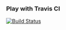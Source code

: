 ### Play with Travis CI

[![Build Status](https://travis-ci.org/sexyhamster/play-with-travis.svg?branch=master)](https://travis-ci.org/sexyhamster/play-with-travis)
